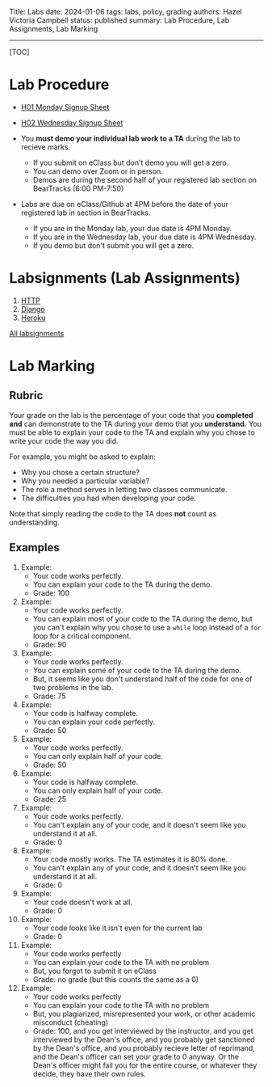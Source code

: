Title: Labs
date: 2024-01-06
tags: labs, policy, grading
authors: Hazel Victoria Campbell
status: published
summary: Lab Procedure, Lab Assignments, Lab Marking

----

[TOC]

# Lab Procedure

* [H01 Monday Signup Sheet](https://docs.google.com/spreadsheets/d/1ZJqCYGK09KJNLWI8ebkx93Ab-B1K7yDdkyQfdTWI0uQ/edit)
* [H02 Wednesday Signup Sheet](https://docs.google.com/spreadsheets/d/1LscS7mbhwcghDxp4ZZ0zYfIq8E5AyJBCO4cI5nNabHA/edit)

* You **must demo your individual lab work to a TA** during the lab to recieve marks.
    * If you submit on eClass but don't demo you will get a zero.
    * You can demo over Zoom or in person.
    * Demos are during the second half of your registered lab section on BearTracks (6:00 PM-7:50)
* Labs are due on eClass/Github at 4PM before the date of your registered lab in section in BearTracks.
    * If you are in the Monday lab, your due date is 4PM Monday.
    * If you are in the Wednesday lab, your due date is 4PM Wednesday.
    * If you demo but don't submit you will get a zero.

# Labsignments (Lab Assignments)

1. [HTTP]({filename}/labsignments/http.md)
2. [Django]({filename}/labsignments/django.md)
3. [Heroku]({filename}/labsignments/heroku.md)

[All labsignments]({category}labsignments)

# Lab Marking

## Rubric

Your grade on the lab is the percentage of your code that you **completed and** can demonstrate to the TA during your demo that you **understand.** You must be able to explain your code to the TA and explain why you chose to write your code the way you did.

For example, you might be asked to explain:

* Why you chose a certain structure?
* Why you needed a particular variable?
* The role a method serves in letting two classes communicate.
* The difficulties you had when developing your code.

Note that simply reading the code to the TA does **not** count as understanding.

## Examples

1. Example:
    * Your code works perfectly. 
    * You can explain your code to the TA during the demo.
    * Grade: 100
2. Example:
    * Your code works perfectly.
    * You can explain most of your code to the TA during the demo, but you can't explain why you chose to use a `while` loop instead of a `for` loop for a critical component.
    * Grade: 90
3. Example:
    * Your code works perfectly.
    * You can explain some of your code to the TA during the demo.
    * But, it seems like you don't understand half of the code for one of two problems in the lab.
    * Grade: 75
4. Example:
    * Your code is halfway complete.
    * You can explain your code perfectly.
    * Grade: 50
4. Example:
    * Your code works perfectly.
    * You can only explain half of your code.
    * Grade: 50
5. Example:
    * Your code is halfway complete.
    * You can only explain half of your code.
    * Grade: 25
6. Example:
    * Your code works perfectly.
    * You can't explain any of your code, and it doesn't seem like you understand it at all.
    * Grade: 0
7. Example:
    * Your code mostly works. The TA estimates it is 80% done.
    * You can't explain any of your code, and it doesn't seem like you understand it at all.
    * Grade: 0
8. Example:
    * Your code doesn't work at all.
    * Grade: 0
9. Example:
    * Your code looks like it isn't even for the current lab
    * Grade: 0
10. Example:
    * Your code works perfectly
    * You can explain your code to the TA with no problem
    * But, you forgot to submit it on eClass
    * Grade: no grade (but this counts the same as a 0)
11. Example:
    * Your code works perfectly
    * You can explain your code to the TA with no problem
    * But, you plagiarized, misrepresented your work, or other academic misconduct (cheating)
    * Grade: 100, and you get interviewed by the instructor, and you get interviewed by the Dean's office, and you probably get sanctioned by the Dean's office, and you probably recieve letter of reprimand, and the Dean's officer can set your grade to 0 anyway. Or the Dean's officer might fail you for the entire course, or whatever they decide, they have their own rules.
